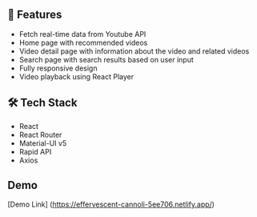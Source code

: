 ## 🧐 Features    
- Fetch real-time data from Youtube API
- Home page with recommended videos
- Video detail page with information about the video and related videos
- Search page with search results based on user input
- Fully responsive design
- Video playback using React Player

## 🛠️ Tech Stack
- React
- React Router
- Material-UI v5
- Rapid API
- Axios

## Demo

[Demo Link] (https://effervescent-cannoli-5ee706.netlify.app/)
